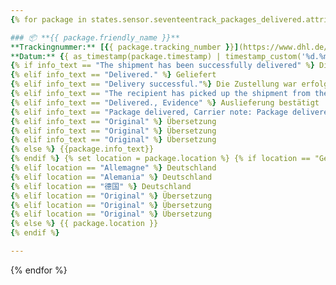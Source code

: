 ```yaml
---
{% for package in states.sensor.seventeentrack_packages_delivered.attributes.packages %}

### 📦 **{{ package.friendly_name }}**
**Trackingnummer:** [{{ package.tracking_number }}](https://www.dhl.de/de/privatkunden/pakete-empfangen/verfolgen.html?piececode={{package.tracking_number}})
**Datum:** {{ as_timestamp(package.timestamp) | timestamp_custom('%d.%m.%y – %H:%M') }} Uhr{% set info_text = package.info_text %}
{% if info_text == "The shipment has been successfully delivered" %} Die Lieferung wurde erfolgreich zugestellt.
{% elif info_text == "Delivered." %} Geliefert
{% elif info_text == "Delivery successful."%} Die Zustellung war erfolgreich. 
{% elif info_text == "The recipient has picked up the shipment from the retail outlet" %} Der Empfänger hat die Sendung in der Verkaufsstelle abgeholt.
{% elif info_text == "Delivered., Evidence" %} Auslieferung bestätigt
{% elif info_text == "Package delivered, Carrier note: Package delivered" %} Paket wurde geliefert
{% elif info_text == "Original" %} Übersetzung
{% elif info_text == "Original" %} Übersetzung
{% elif info_text == "Original" %} Übersetzung
{% else %} {{package.info_text}}
{% endif %} {% set location = package.location %} {% if location == "Germany" %} Deutschland
{% elif location == "Allemagne" %} Deutschland
{% elif location == "Alemania" %} Deutschland
{% elif location == "德国" %} Deutschland
{% elif location == "Original" %} Übersetzung
{% elif location == "Original" %} Übersetzung
{% elif location == "Original" %} Übersetzung
{% else %} {{ package.location }}
{% endif %}

---
```


{% endfor %}
